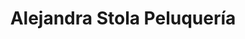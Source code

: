---
title: "Alejandra Stola Peluquería"
url: /san-francisco/alejandra-stola-peluqueria/
shop: peluquería
---